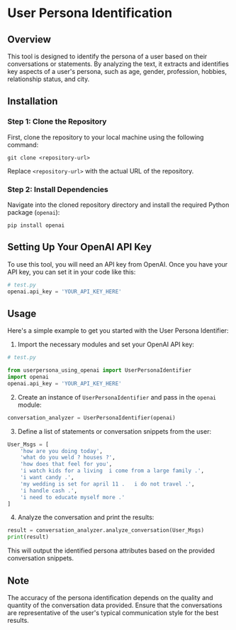 # User Persona Identification

## Overview
This tool is designed to identify the persona of a user based on their conversations or statements. By analyzing the text, it extracts and identifies key aspects of a user's persona, such as age, gender, profession, hobbies, relationship status, and city.

## Installation

### Step 1: Clone the Repository
First, clone the repository to your local machine using the following command:

```
git clone <repository-url>
```
Replace `<repository-url>` with the actual URL of the repository.

### Step 2: Install Dependencies
Navigate into the cloned repository directory and install the required Python package (`openai`):

```
pip install openai
```

## Setting Up Your OpenAI API Key
To use this tool, you will need an API key from OpenAI. Once you have your API key, you can set it in your code like this:

```python
# test.py
openai.api_key = 'YOUR_API_KEY_HERE'
```

## Usage
Here's a simple example to get you started with the User Persona Identifier:

1. Import the necessary modules and set your OpenAI API key:

```python
# test.py

from userpersona_using_openai import UserPersonaIdentifier
import openai
openai.api_key = 'YOUR_API_KEY_HERE'
```

2. Create an instance of `UserPersonaIdentifier` and pass in the `openai` module:

```python
conversation_analyzer = UserPersonaIdentifier(openai)
```

3. Define a list of statements or conversation snippets from the user:

```python
User_Msgs = [
    'how are you doing today',
    'what do you weld ? houses ?',
    'how does that feel for you',
    'i watch kids for a living	i come from a large family .',
    'i want candy .',
    'my wedding is set for april 11 .	i do not travel .',
    'i handle cash .',
    'i need to educate myself more .'
]
```

4. Analyze the conversation and print the results:

```python
result = conversation_analyzer.analyze_conversation(User_Msgs)
print(result)
```

This will output the identified persona attributes based on the provided conversation snippets.

## Note
The accuracy of the persona identification depends on the quality and quantity of the conversation data provided. Ensure that the conversations are representative of the user's typical communication style for the best results.
